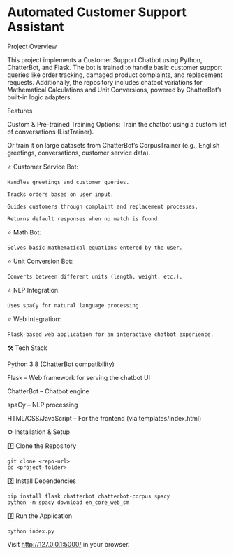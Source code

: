 # Automated Customer Support Assistant
Project Overview

This project implements a Customer Support Chatbot using Python, ChatterBot, and Flask.
The bot is trained to handle basic customer support queries like order tracking, damaged product complaints, and replacement requests.
Additionally, the repository includes chatbot variations for Mathematical Calculations and Unit Conversions, powered by ChatterBot’s built-in logic adapters.

Features 

Custom & Pre-trained Training Options:
Train the chatbot using a custom list of conversations (ListTrainer).

Or train it on large datasets from ChatterBot’s CorpusTrainer (e.g., English greetings, conversations, customer service data).

⭐ Customer Service Bot:

    Handles greetings and customer queries.

    Tracks orders based on user input.

    Guides customers through complaint and replacement processes.

    Returns default responses when no match is found.

⭐ Math Bot:

    Solves basic mathematical equations entered by the user.

⭐ Unit Conversion Bot:

    Converts between different units (length, weight, etc.).

⭐ NLP Integration:

    Uses spaCy for natural language processing.

⭐ Web Integration:

    Flask-based web application for an interactive chatbot experience.
    
🛠 Tech Stack

Python 3.8 (ChatterBot compatibility)

Flask – Web framework for serving the chatbot UI

ChatterBot – Chatbot engine

spaCy – NLP processing

HTML/CSS/JavaScript – For the frontend (via templates/index.html)


⚙️ Installation & Setup

1️⃣ Clone the Repository

    git clone <repo-url>
    cd <project-folder>
    
2️⃣ Install Dependencies

    pip install flask chatterbot chatterbot-corpus spacy
    python -m spacy download en_core_web_sm
    
3️⃣ Run the Application

    python index.py
    
Visit http://127.0.0.1:5000/ in your browser.

